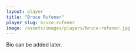 ```yaml
---
layout: player
title: "Bruce Rufener"
player_slug: bruce-rufener
image: /assets/images/players/bruce-rufener.jpg
---
```

Bio can be added later.
